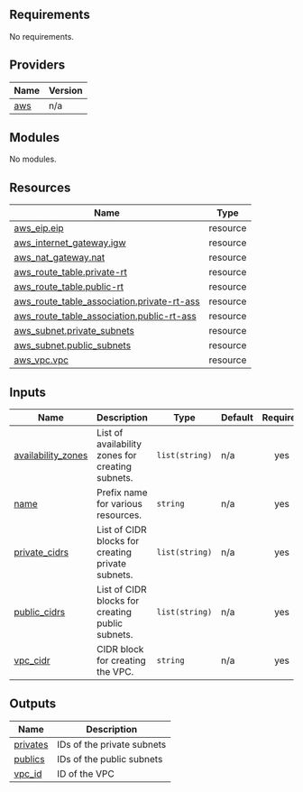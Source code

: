 ## Requirements

No requirements.

## Providers

| Name | Version |
|------|---------|
| <a name="provider_aws"></a> [aws](#provider\_aws) | n/a |

## Modules

No modules.

## Resources

| Name | Type |
|------|------|
| [aws_eip.eip](https://registry.terraform.io/providers/hashicorp/aws/latest/docs/resources/eip) | resource |
| [aws_internet_gateway.igw](https://registry.terraform.io/providers/hashicorp/aws/latest/docs/resources/internet_gateway) | resource |
| [aws_nat_gateway.nat](https://registry.terraform.io/providers/hashicorp/aws/latest/docs/resources/nat_gateway) | resource |
| [aws_route_table.private-rt](https://registry.terraform.io/providers/hashicorp/aws/latest/docs/resources/route_table) | resource |
| [aws_route_table.public-rt](https://registry.terraform.io/providers/hashicorp/aws/latest/docs/resources/route_table) | resource |
| [aws_route_table_association.private-rt-ass](https://registry.terraform.io/providers/hashicorp/aws/latest/docs/resources/route_table_association) | resource |
| [aws_route_table_association.public-rt-ass](https://registry.terraform.io/providers/hashicorp/aws/latest/docs/resources/route_table_association) | resource |
| [aws_subnet.private_subnets](https://registry.terraform.io/providers/hashicorp/aws/latest/docs/resources/subnet) | resource |
| [aws_subnet.public_subnets](https://registry.terraform.io/providers/hashicorp/aws/latest/docs/resources/subnet) | resource |
| [aws_vpc.vpc](https://registry.terraform.io/providers/hashicorp/aws/latest/docs/resources/vpc) | resource |

## Inputs

| Name | Description | Type | Default | Required |
|------|-------------|------|---------|:--------:|
| <a name="input_availability_zones"></a> [availability\_zones](#input\_availability\_zones) | List of availability zones for creating subnets. | `list(string)` | n/a | yes |
| <a name="input_name"></a> [name](#input\_name) | Prefix name for various resources. | `string` | n/a | yes |
| <a name="input_private_cidrs"></a> [private\_cidrs](#input\_private\_cidrs) | List of CIDR blocks for creating private subnets. | `list(string)` | n/a | yes |
| <a name="input_public_cidrs"></a> [public\_cidrs](#input\_public\_cidrs) | List of CIDR blocks for creating public subnets. | `list(string)` | n/a | yes |
| <a name="input_vpc_cidr"></a> [vpc\_cidr](#input\_vpc\_cidr) | CIDR block for creating the VPC. | `string` | n/a | yes |

## Outputs

| Name | Description |
|------|-------------|
| <a name="output_privates"></a> [privates](#output\_privates) | IDs of the private subnets |
| <a name="output_publics"></a> [publics](#output\_publics) | IDs of the public subnets |
| <a name="output_vpc_id"></a> [vpc\_id](#output\_vpc\_id) | ID of the VPC |

